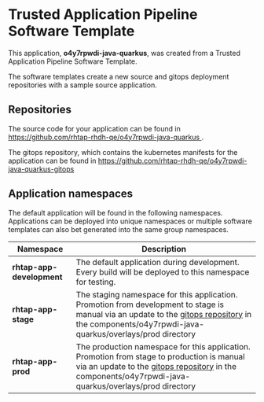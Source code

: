 # Trusted Application Pipeline Software Template

This application, **o4y7rpwdi-java-quarkus**, was created from a Trusted Application Pipeline Software Template.

The software templates create a new source and gitops deployment repositories with a sample source application. 

## Repositories

The source code for your application can be found in [https://github.com/rhtap-rhdh-qe/o4y7rpwdi-java-quarkus ](https://github.com/rhtap-rhdh-qe/o4y7rpwdi-java-quarkus ).
 
The gitops repository, which contains the kubernetes manifests for the application can be found in 
[https://github.com/rhtap-rhdh-qe/o4y7rpwdi-java-quarkus-gitops ](https://github.com/rhtap-rhdh-qe/o4y7rpwdi-java-quarkus-gitops ) 

## Application namespaces 

The default application will be found in the following namespaces. Applications can be deployed into unique namespaces or multiple software templates can also bet generated into the same group namespaces.  

|  Namespace   |  Description   |  
| -------- | -------- |   
| **rhtap-app-development** | The default application during development. Every build will be deployed to this namespace for testing. | 
| **rhtap-app-stage** | The staging namespace for this application. Promotion from development to stage is manual via an update to the [gitops repository](https://github.com/rhtap-rhdh-qe/o4y7rpwdi-java-quarkus-gitops ) in the components/o4y7rpwdi-java-quarkus/overlays/prod directory |  
| **rhtap-app-prod** | The production namespace for this application. Promotion from stage to production is manual via an update to the [gitops repository](https://github.com/rhtap-rhdh-qe/o4y7rpwdi-java-quarkus-gitops ) in the components/o4y7rpwdi-java-quarkus/overlays/prod directory | 